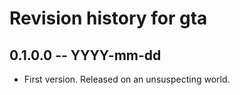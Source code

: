 # Revision history for gta

## 0.1.0.0  -- YYYY-mm-dd

* First version. Released on an unsuspecting world.
